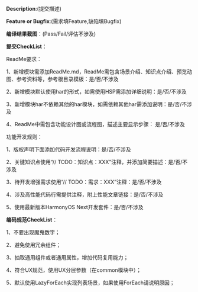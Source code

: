 **Description**:(提交描述)


**Feature or Bugfix**:(需求填Feature,缺陷填Bugfix)


**编译结果截图**：(Pass/Fail/评估不涉及)


**提交CheckList**：

  ReadMe要求：

  1、新增模块需添加ReadMe.md，ReadMe需包含场景介绍、知识点介绍、预览动图、参考资料等，参考根目录模板：是/否/不涉及
  
  2、新增模块默认使用har的形式，如需使用HSP需添加详细说明：是/否/不涉及

  3、新增模块har不依赖其他的har模块，如需依赖其他har需添加说明：是/否/不涉及
  
  4、ReadMe中需包含功能设计图或流程图，描述主要显示步骤： 是/否/不涉及
  
  功能开发规则：

  1、版权声明下面添加代码开发流程说明：是/否/不涉及

  2、关键知识点使用“// TODO：知识点：XXX”注释，并添加简要描述：是/否/不涉及

  3、待开发增强需求使用“// TODO：需求：XXX”注释：是/否/不涉及

  4、涉及高性能代码行需提供注释，附上性能文章链接：是/否/不涉及
  
  5、使用最新版本HarmonyOS Next开发套件：是/否/不涉及
  
**编码规范CheckList**：
  
  1、不要出现魔鬼数字；
  
  2、避免使用冗余组件；
  
  3、抽取通用组件或者通用属性，增加代码复用能力；
  
  4、符合UX规范，使用UX分层参数（在common模块中）；
  
  5、默认使用LazyForEach实现列表场景，如果使用ForEach请说明原因；
  
  
  
  